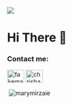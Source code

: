 <img src="https://github.com/marymirzaie/marymirzaie/blob/main/header.PNG?raw=true">

# Hi There 👋

### Contact me:

<p align="left">
<a href="https://linkedin.com/in/fakemariastyles" target="blank"><img align="center" src="https://cdn.jsdelivr.net/npm/simple-icons@3.0.1/icons/linkedin.svg" alt="fakemariastyles" height="30" width="40" /></a>
<a href="https://stackoverflow.com/users/11884123/maryam-mirzaie" target="blank"><img align="center" src="https://cdn.jsdelivr.net/npm/simple-icons@3.0.1/icons/stackoverflow.svg" alt="chrisbanes" height="30" width="40" /></a>
</p>


<p>&nbsp;<img align="center" src="https://github-readme-stats.vercel.app/api?username=marymirzaie&show_icons=true&locale=en" alt="marymirzaie" /></p>

